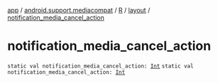 [app](../../../index.md) / [android.support.mediacompat](../../index.md) / [R](../index.md) / [layout](index.md) / [notification_media_cancel_action](./notification_media_cancel_action.md)

# notification_media_cancel_action

`static val notification_media_cancel_action: `[`Int`](https://kotlinlang.org/api/latest/jvm/stdlib/kotlin/-int/index.html)
`static val notification_media_cancel_action: `[`Int`](https://kotlinlang.org/api/latest/jvm/stdlib/kotlin/-int/index.html)